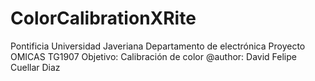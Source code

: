 # ColorCalibrationXRite

Pontificia Universidad Javeriana
Departamento de electrónica
Proyecto OMICAS
TG1907
Objetivo: Calibración de color
@author: David Felipe Cuellar Diaz
